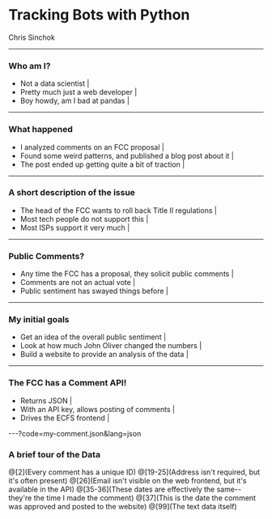 # Tracking Bots with Python 

Chris Sinchok

---

### Who am I?

- Not a data scientist |
- Pretty much just a web developer |
- Boy howdy, am I bad at pandas |

---

### What happened

- I analyzed comments on an FCC proposal |
- Found some weird patterns, and published a blog post about it |
- The post ended up getting quite a bit of traction |

---

### A short description of the issue

- The head of the FCC wants to roll back Title II regulations |
- Most tech people do not support this |
- Most ISPs support it very much |

---

### Public Comments?

- Any time the FCC has a proposal, they solicit public comments |
- Comments are not an actual vote |
- Public sentiment has swayed things before |

---

### My initial goals

- Get an idea of the overall public sentiment |
- Look at how much John Oliver changed the numbers |
- Build a website to provide an analysis of the data |

---

### The FCC has a Comment API!

- Returns JSON |
- With an API key, allows posting of comments |
- Drives the ECFS frontend |

---?code=my-comment.json&lang=json

### A brief tour of the Data

@[2](Every comment has a unique ID)
@[19-25](Address isn't required, but it's often present)
@[26](Email isn't visible on the web frontend, but it's available in the API)
@[35-36](These dates are effectively the same--they're the time I made the comment)
@[37](This is the date the comment was approved and posted to the website)
@[99](The text data itself)
